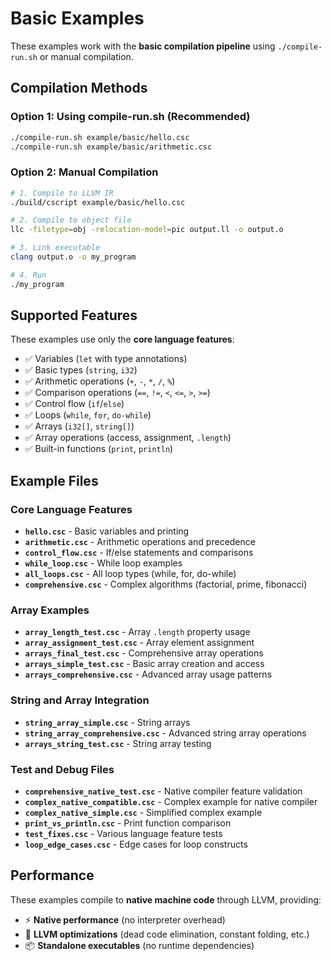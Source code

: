 # Basic Examples

These examples work with the **basic compilation pipeline** using `./compile-run.sh` or manual compilation.

## Compilation Methods

### Option 1: Using compile-run.sh (Recommended)
```bash
./compile-run.sh example/basic/hello.csc
./compile-run.sh example/basic/arithmetic.csc
```

### Option 2: Manual Compilation
```bash
# 1. Compile to LLVM IR
./build/cscript example/basic/hello.csc

# 2. Compile to object file
llc -filetype=obj -relocation-model=pic output.ll -o output.o

# 3. Link executable
clang output.o -o my_program

# 4. Run
./my_program
```

## Supported Features

These examples use only the **core language features**:
- ✅ Variables (`let` with type annotations)
- ✅ Basic types (`string`, `i32`)
- ✅ Arithmetic operations (`+`, `-`, `*`, `/`, `%`)
- ✅ Comparison operations (`==`, `!=`, `<`, `<=`, `>`, `>=`)
- ✅ Control flow (`if`/`else`)
- ✅ Loops (`while`, `for`, `do-while`)
- ✅ Arrays (`i32[]`, `string[]`)
- ✅ Array operations (access, assignment, `.length`)
- ✅ Built-in functions (`print`, `println`)

## Example Files

### Core Language Features
- **`hello.csc`** - Basic variables and printing
- **`arithmetic.csc`** - Arithmetic operations and precedence
- **`control_flow.csc`** - If/else statements and comparisons
- **`while_loop.csc`** - While loop examples
- **`all_loops.csc`** - All loop types (while, for, do-while)
- **`comprehensive.csc`** - Complex algorithms (factorial, prime, fibonacci)

### Array Examples
- **`array_length_test.csc`** - Array `.length` property usage
- **`array_assignment_test.csc`** - Array element assignment
- **`arrays_final_test.csc`** - Comprehensive array operations
- **`arrays_simple_test.csc`** - Basic array creation and access
- **`arrays_comprehensive.csc`** - Advanced array usage patterns

### String and Array Integration
- **`string_array_simple.csc`** - String arrays
- **`string_array_comprehensive.csc`** - Advanced string array operations
- **`arrays_string_test.csc`** - String array testing

### Test and Debug Files
- **`comprehensive_native_test.csc`** - Native compiler feature validation
- **`complex_native_compatible.csc`** - Complex example for native compiler
- **`complex_native_simple.csc`** - Simplified complex example
- **`print_vs_println.csc`** - Print function comparison
- **`test_fixes.csc`** - Various language feature tests
- **`loop_edge_cases.csc`** - Edge cases for loop constructs

## Performance

These examples compile to **native machine code** through LLVM, providing:
- ⚡ **Native performance** (no interpreter overhead)
- 🔧 **LLVM optimizations** (dead code elimination, constant folding, etc.)
- 📦 **Standalone executables** (no runtime dependencies)
